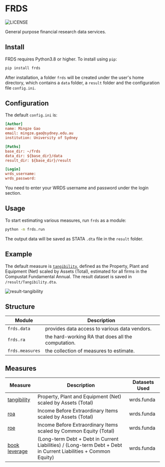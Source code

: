 # FRDS

![LICENSE](https://img.shields.io/github/license/mgao6767/frds?color=green)

General purpose financial research data services.

## Install

FRDS requires Python3.8 or higher. To install using `pip`:

```bash
pip install frds
```
After installation, a folder `frds` will be created under the user's home
directory, which contains a `data` folder, a `result` folder and the
configuration file `config.ini`.

## Configuration

The default `config.ini` is:

```ini
[Author]
name: Mingze Gao
email: mingze.gao@sydney.edu.au
institution: University of Sydney

[Paths]
base_dir: ~/frds
data_dir: ${base_dir}/data
result_dir: ${base_dir}/result

[Login]
wrds_username: 
wrds_password: 
```

You need to enter your WRDS username and password under the login section.

## Usage

To start estimating various measures, run `frds` as a module:

```bash
python -m frds.run
```
The output data will be saved as STATA `.dta` file in the `result` folder.

## Example

The default measure is
[`tangibility`](https://github.com/mgao6767/frds/blob/master/frds/measures/tangibility.py),
defined as the Property, Plant and Equipment (Net) scaled by Assets (Total),
estimated for all firms in the Compustat Fundamental Annual. The result dataset
is saved in `/result/Tangibility.dta`.

![result-tangibility](https://github.com/mgao6767/frds/raw/master/images/result-tangibility.png)

## Structure

| Module          | Description                                        |
|-----------------|----------------------------------------------------|
| `frds.data`     | provides data access to various data vendors.      |
| `frds.ra`       | the hard-working RA that does all the computation. |
| `frds.measures` | the collection of measures to estimate.            |

## Measures

| Measure                                                                                      | Description                                                                                                     | Datasets Used |
|----------------------------------------------------------------------------------------------|-----------------------------------------------------------------------------------------------------------------|---------------|
| [tangibility](https://github.com/mgao6767/frds/blob/master/frds/measures/tangibility.py)     | Property, Plant and Equipment (Net) scaled by Assets (Total)                                                    | wrds.funda    |
| [roa](https://github.com/mgao6767/frds/blob/master/frds/measures/roa.py)                     | Income Before Extraordinary Items scaled by Assets (Total)                                                      | wrds.funda    |
| [roe](https://github.com/mgao6767/frds/blob/master/frds/measures/roe.py)                     | Income Before Extraordinary Items scaled by Common Equity (Total)                                               | wrds.funda    |
| [book leverage](https://github.com/mgao6767/frds/blob/master/frds/measures/book_leverage.py) | (Long-term Debt + Debt in Current Liabilities) / (Long-term Debt + Debt in Current Liabilities + Common Equity) | wrds.funda    |